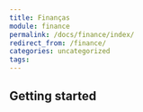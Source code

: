 ```yaml
---
title: Finanças
module: finance
permalink: /docs/finance/index/
redirect_from: /finance/
categories: uncategorized
tags:
---
```


## Getting started
